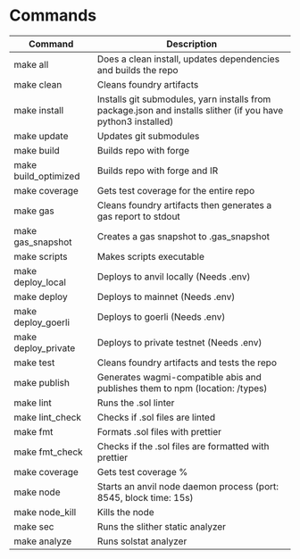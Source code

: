 # Commands

| Command              | Description                                                                                                   |
| -------------------- | ------------------------------------------------------------------------------------------------------------- |
| make all             | Does a clean install, updates dependencies and builds the repo                                                |
| make clean           | Cleans foundry artifacts                                                                                      |
| make install         | Installs git submodules, yarn installs from package.json and installs slither (if you have python3 installed) |
| make update          | Updates git submodules                                                                                        |
| make build           | Builds repo with forge                                                                                        |
| make build_optimized | Builds repo with forge and IR                                                                                 |
| make coverage        | Gets test coverage for the entire repo                                                                        |
| make gas             | Cleans foundry artifacts then generates a gas report to stdout                                                |
| make gas_snapshot    | Creates a gas snapshot to .gas_snapshot                                                                       |
| make scripts         | Makes scripts executable                                                                                      |
| make deploy_local    | Deploys to anvil locally (Needs .env)                                                                         |
| make deploy          | Deploys to mainnet (Needs .env)                                                                               |
| make deploy_goerli   | Deploys to goerli (Needs .env)                                                                                |
| make deploy_private  | Deploys to private testnet (Needs .env)                                                                       |
| make test            | Cleans foundry artifacts and tests the repo                                                                   |
| make publish         | Generates wagmi-compatible abis and publishes them to npm (location: /types)                                  |
| make lint            | Runs the .sol linter                                                                                          |
| make lint_check      | Checks if .sol files are linted                                                                               |
| make fmt             | Formats .sol files with prettier                                                                              |
| make fmt_check       | Checks if the .sol files are formatted with prettier                                                          |
| make coverage        | Gets test coverage %                                                                                          |
| make node            | Starts an anvil node daemon process (port: 8545, block time: 15s)                                             |
| make node_kill       | Kills the node                                                                                                |
| make sec             | Runs the slither static analyzer                                                                              |
| make analyze         | Runs solstat analyzer                                                                                         |
